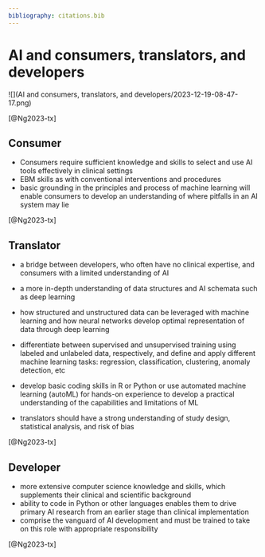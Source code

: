 ```yaml
---
bibliography: citations.bib
---
```


# AI and consumers, translators, and developers

![](AI and consumers, translators, and developers/2023-12-19-08-47-17.png)

[@Ng2023-tx]

## Consumer

- Consumers require sufficient knowledge and skills to select and use AI tools effectively in clinical settings
- EBM skills as with conventional interventions and procedures
- basic grounding in the principles and process of machine learning will enable consumers to develop an understanding of where pitfalls in an AI system may lie

[@Ng2023-tx]

## Translator

- a bridge between developers, who often have no clinical expertise, and consumers with a limited understanding of AI
- a more in-depth understanding of data structures and AI schemata such as deep learning
- how structured and unstructured data can be leveraged with machine learning and how neural networks develop optimal representation of data through deep learning
- differentiate between supervised and unsupervised training using labeled and unlabeled data, respectively, and define and apply different machine learning tasks: regression, classification, clustering, anomaly detection, etc
- develop basic coding skills in R or Python or use automated machine learning (autoML) for hands-on experience to develop a practical understanding of the capabilities and limitations of ML

- translators should have a strong understanding of study design, statistical analysis, and risk of bias

[@Ng2023-tx]

## Developer

- more extensive computer science knowledge and skills, which supplements their clinical and scientific background
- ability to code in Python or other languages enables them to drive primary AI research from an earlier stage than clinical implementation
- comprise the vanguard of AI development and must be trained to take on this role with appropriate responsibility

[@Ng2023-tx]

